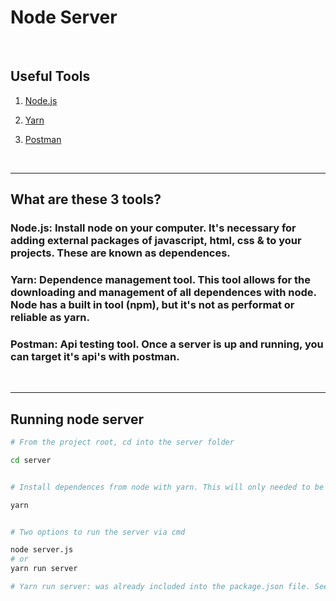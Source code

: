 # Node Server

<br>

## Useful Tools

1. <a href="https://nodejs.org/en/  " target="_blank">Node.js</a>

2. <a href="https://yarnpkg.com/en/docs/install" target="_blank">Yarn</a>

3. <a href="https://www.getpostman.com/" target="_blank">Postman</a>

<br>

---

## What are these 3 tools?

### Node.js: Install node on your computer. It's necessary for adding external packages of javascript, html, css & to your projects. These are known as dependences.

### Yarn: Dependence management tool. This tool allows for the downloading and management of all dependences with node. Node has a built in tool (npm), but it's not as performat or reliable as yarn.

### Postman: Api testing tool. Once a server is up and running, you can target it's api's with postman.

<br>

---

## Running node server

```bash
# From the project root, cd into the server folder

cd server


# Install dependences from node with yarn. This will only needed to be performed once

yarn


# Two options to run the server via cmd

node server.js
# or
yarn run server

# Yarn run server: was already included into the package.json file. See 'scripts' inside package.json
```
